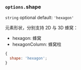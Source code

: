 ### `options.`shape

`string` optional default: `'hexagon'`

元素形状，分别支持 2D 与 3D 蜂窝：

- hexagon: 蜂窝
- hexagonColumn: 蜂窝柱

```js
{
  shape: 'hexagon';
}
```

